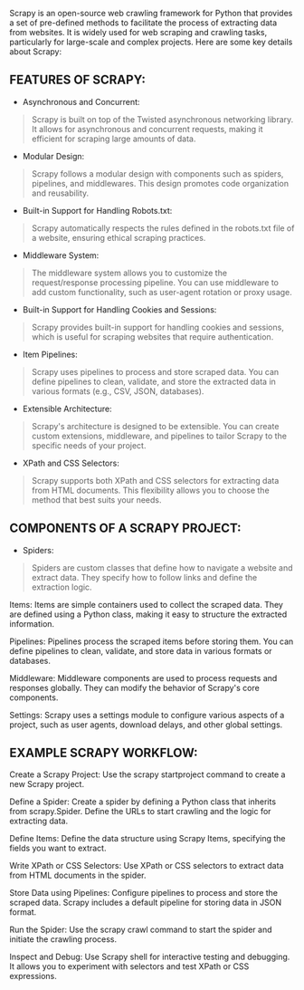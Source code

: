Scrapy is an open-source web crawling framework for Python that provides a set of pre-defined methods to facilitate the process of extracting data from websites. It is widely used for web scraping and crawling tasks, particularly for large-scale and complex projects. Here are some key details about Scrapy:

## FEATURES OF SCRAPY:

* Asynchronous and Concurrent: 
> Scrapy is built on top of the Twisted asynchronous networking library. It allows for asynchronous and concurrent requests, making it efficient for scraping large amounts of data.
* Modular Design: 
> Scrapy follows a modular design with components such as spiders, pipelines, and middlewares. This design promotes code organization and reusability.

* Built-in Support for Handling Robots.txt:
> Scrapy automatically respects the rules defined in the robots.txt file of a website, ensuring ethical scraping practices.

* Middleware System:
> The middleware system allows you to customize the request/response processing pipeline. You can use middleware to add custom functionality, such as user-agent rotation or proxy usage.

* Built-in Support for Handling Cookies and Sessions:
> Scrapy provides built-in support for handling cookies and sessions, which is useful for scraping websites that require authentication.

* Item Pipelines:
> Scrapy uses pipelines to process and store scraped data. You can define pipelines to clean, validate, and store the extracted data in various formats (e.g., CSV, JSON, databases).

* Extensible Architecture:
> Scrapy's architecture is designed to be extensible. You can create custom extensions, middleware, and pipelines to tailor Scrapy to the specific needs of your project.

* XPath and CSS Selectors:
> Scrapy supports both XPath and CSS selectors for extracting data from HTML documents. This flexibility allows you to choose the method that best suits your needs.

## COMPONENTS OF A SCRAPY PROJECT: 

* Spiders:
>Spiders are custom classes that define how to navigate a website and extract data. They specify how to follow links and define the extraction logic.

Items: Items are simple containers used to collect the scraped data. They are defined using a Python class, making it easy to structure the extracted information.

Pipelines: Pipelines process the scraped items before storing them. You can define pipelines to clean, validate, and store data in various formats or databases.

Middleware: Middleware components are used to process requests and responses globally. They can modify the behavior of Scrapy's core components.

Settings: Scrapy uses a settings module to configure various aspects of a project, such as user agents, download delays, and other global settings.

## EXAMPLE SCRAPY WORKFLOW:

Create a Scrapy Project: Use the scrapy startproject command to create a new Scrapy project.

Define a Spider: Create a spider by defining a Python class that inherits from scrapy.Spider. Define the URLs to start crawling and the logic for extracting data.

Define Items: Define the data structure using Scrapy Items, specifying the fields you want to extract.

Write XPath or CSS Selectors: Use XPath or CSS selectors to extract data from HTML documents in the spider.

Store Data using Pipelines: Configure pipelines to process and store the scraped data. Scrapy includes a default pipeline for storing data in JSON format.

Run the Spider: Use the scrapy crawl command to start the spider and initiate the crawling process.

Inspect and Debug: Use Scrapy shell for interactive testing and debugging. It allows you to experiment with selectors and test XPath or CSS expressions.
